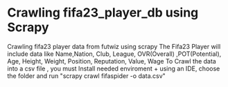 # Crawling fifa23_player_db using Scrapy
Crawling fifa23 player data from futwiz using scrapy
The Fifa23 Player will include data like 
Name,Nation, Club, League, OVR(Overall) ,POT(Potential), Age, Height, Weight, Position, Reputation, Value, Wage
To Crawl the data into a csv file , you must 
Install needed enviroment + using an IDE, choose the folder and run 
"scrapy crawl fifaspider -o data.csv"
